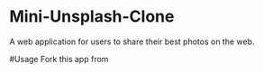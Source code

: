 # Mini-Unsplash-Clone
A web application for users to share their best photos on the web.

#Usage
Fork this app from 
